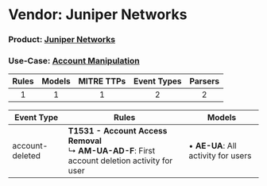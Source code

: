 Vendor: Juniper Networks
========================
### Product: [Juniper Networks](../ds_juniper_networks_juniper_networks.md)
### Use-Case: [Account Manipulation](../../../../UseCases/uc_account_manipulation.md)

| Rules | Models | MITRE TTPs | Event Types | Parsers |
|:-----:|:------:|:----------:|:-----------:|:-------:|
|   1   |   1    |     1      |      2      |    2    |

| Event Type      | Rules                                                                                                   | Models                                  |
| --------------- | ------------------------------------------------------------------------------------------------------- | --------------------------------------- |
| account-deleted | <b>T1531 - Account Access Removal</b><br> ↳ <b>AM-UA-AD-F</b>: First account deletion activity for user |  • <b>AE-UA</b>: All activity for users |